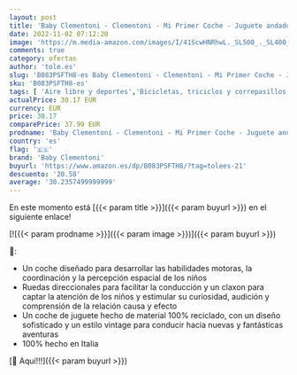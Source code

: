 ```yaml
---
layout: post
title: 'Baby Clementoni - Clementoni - Mi Primer Coche - Juguete andador correpasillos bebé a partir de 12 meses  juguete sostenible y ecológico desde 1 año  17308 '
date: 2022-11-02 07:12:20
image: 'https://m.media-amazon.com/images/I/41ScwHNRhwL._SL500_._SL400_.jpg'
comments: true
category: ofertas
author: 'tole.es'
slug: 'B083PSFTH8-es Baby Clementoni - Clementoni - Mi Primer Coche - Juguete...'
sku: 'B083PSFTH8-es'
tags: [ 'Aire libre y deportes','Bicicletas, triciclos y correpasillos','Correpasillos para empujar de niños','Desarrollo de habilidades motoras','Juguetes','Juguetes para Bebés y primera infancia','Juguetes y juegos','baby clementoni','bebé','🇪🇸', ]
actualPrice: 30.17 EUR
currency: EUR
price: 30.17
comparePrice: 37.99 EUR
prodname: 'Baby Clementoni - Clementoni - Mi Primer Coche - Juguete andador correpasillos bebé a partir de 12 meses  juguete sostenible y ecológico desde 1 año  17308 '
country: 'es'
flag: '🇪🇸'
brand: 'Baby Clementoni'
buyurl: 'https://www.amazon.es/dp/B083PSFTH8/?tag=tolees-21'
descuento: '20.58'
average: '30.2357499999999'
---
```


En este momento está [{{< param title >}}]({{< param buyurl >}}) en el siguiente enlace!

[![{{< param prodname >}}]({{< param image >}})]({{< param buyurl >}})

🔎:

- Un coche diseñado para desarrollar las habilidades motoras, la coordinación y la percepción espacial de los niños
- Ruedas direccionales para facilitar la conducción y un claxon para captar la atención de los niños y estimular su curiosidad, audición y comprensión de la relación causa y efecto
- Un coche de juguete hecho de material 100% reciclado, con un diseño sofisticado y un estilo vintage para conducir hacia nuevas y fantásticas aventuras
- 100% hecho en Italia

[🛒 Aquí!!!]({{< param buyurl >}})
